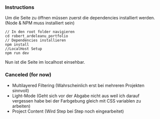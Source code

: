 ### Instructions

Um die Seite zu öffnen müssen zuerst die dependencies installiert werden. (Node & NPM muss installiert sein)

```
// In den root folder navigieren
cd robert_ardeleanu_portfolio
// Dependencies installieren
npm install
//LocalHost Setup
npm run dev
```

Nun ist die Seite im localhost einsehbar.

### Canceled (for now)

- Multilayered Filtering (Wahrscheinlich erst bei mehreren Projekten sinnvoll)
- Light-Mode (Geht sich vor der Abgabe nicht aus weil ich darauf vergessen habe bei der Farbgebung gleich mit CSS variablen zu arbeiten)
- Project Content (Wird Step bei Step noch eingearbeitet)

